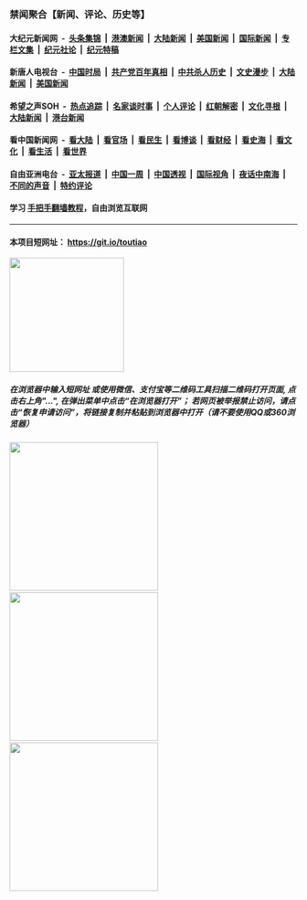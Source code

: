 ### 禁闻聚合【新闻、评论、历史等】

#### 大纪元新闻网 &nbsp;-&nbsp; [头条集锦](indexes/E头条集锦.md?t=03050931) &nbsp;|&nbsp; [港澳新闻](indexes/E港澳新闻.md?t=03050931)  &nbsp;|&nbsp; [大陆新闻](indexes/E大陆新闻.md?t=03050931) &nbsp;|&nbsp; [美国新闻](indexes/E美国新闻.md?t=03050931) &nbsp;|&nbsp; [国际新闻](indexes/E国际新闻.md?t=03050931) &nbsp;|&nbsp; [专栏文集](indexes/E专栏文集.md?t=03050931) &nbsp;|&nbsp; [纪元社论](indexes/E纪元社论.md?t=03050931) &nbsp;|&nbsp; [纪元特稿](indexes/E纪元特稿.md?t=03050931) 

#### 新唐人电视台 &nbsp;-&nbsp; [中国时局](indexes/N中国时局.md?t=03050931) &nbsp;|&nbsp; [共产党百年真相](indexes/N共产党百年真相.md?t=03050931) &nbsp;|&nbsp; [中共杀人历史](indexes/N中共杀人历史.md?t=03050931) &nbsp;|&nbsp; [文史漫步](indexes/N文史漫步.md?t=03050931) &nbsp;|&nbsp; [大陆新闻](indexes/N大陆新闻.md?t=03050931) &nbsp;|&nbsp; [美国新闻](indexes/N美国新闻.md?t=03050931)

#### 希望之声SOH &nbsp;-&nbsp; [热点追踪](indexes/H热点追踪.md?t=03050931) &nbsp;|&nbsp; [名家谈时事](indexes/H名家谈时事.md?t=03050931) &nbsp;|&nbsp; [个人评论](indexes/H个人评论.md?t=03050931)  &nbsp;|&nbsp; [红朝解密](indexes/H红朝解密.md?t=03050931) &nbsp;|&nbsp; [文化寻根](indexes/H文化寻根.md?t=03050931) &nbsp;|&nbsp; [大陆新闻](indexes/H大陆新闻.md?t=03050931) &nbsp;|&nbsp; [港台新闻](indexes/H港台新闻.md?t=03050931)

#### 看中国新闻网 &nbsp;-&nbsp; [看大陆](indexes/S看大陆.md?t=03050931) &nbsp;|&nbsp; [看官场](indexes/S看官场.md?t=03050931) &nbsp;|&nbsp; [看民生](indexes/S看民生.md?t=03050931)  &nbsp;|&nbsp; [看博谈](indexes/S看博谈.md?t=03050931) &nbsp;|&nbsp; [看财经](indexes/S看财经.md?t=03050931) &nbsp;|&nbsp; [看史海](indexes/S看史海.md?t=03050931) &nbsp;|&nbsp; [看文化](indexes/S看文化.md?t=03050931) &nbsp;|&nbsp; [看生活](indexes/S看生活.md?t=03050931) &nbsp;|&nbsp; [看世界](indexes/S看世界.md?t=03050931)

#### 自由亚洲电台 &nbsp;-&nbsp; [亚太报道](indexes/R亚太报道.md?t=03050931) &nbsp;|&nbsp; [中国一周](indexes/R中国一周.md?t=03050931) &nbsp;|&nbsp; [中国透视](indexes/R中国透视.md?t=03050931)  &nbsp;|&nbsp; [国际视角](indexes/R国际视角.md?t=03050931) &nbsp;|&nbsp; [夜话中南海](indexes/R夜话中南海.md?t=03050931) &nbsp;|&nbsp; [不同的声音](indexes/R不同的声音.md?t=03050931) &nbsp;|&nbsp; [特约评论](indexes/R特约评论.md?t=03050931)

#### 学习 [手把手翻墙教程](https://github.com/gfw-breaker/guides/wiki)，自由浏览互联网

----

#### 本项目短网址： https://git.io/toutiao
<img src="https://raw.githubusercontent.com/gfw-breaker/banned-news/master/scripts/img/qr.png" width="200px"/>  

##### 在浏览器中输入短网址 或使用微信、支付宝等二维码工具扫描二维码打开页面, 点击右上角"...", 在弹出菜单中点击“在浏览器打开”； 若网页被举报禁止访问，请点击“恢复申请访问”，将链接复制并粘贴到浏览器中打开（请不要使用QQ或360浏览器）

<img src="https://raw.githubusercontent.com/gfw-breaker/banned-news/master/scripts/img/1.png" width="260px"/> &nbsp; <img src="https://raw.githubusercontent.com/gfw-breaker/banned-news/master/scripts/img/2.png" width="260px"/> &nbsp; <img src="https://raw.githubusercontent.com/gfw-breaker/banned-news/master/scripts/img/3.png" width="260px"/>
